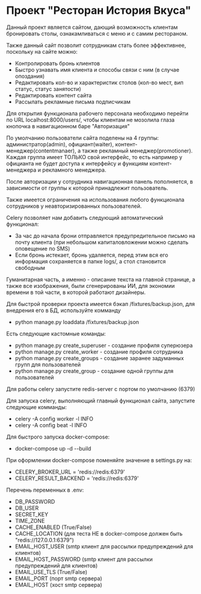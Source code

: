 # Проект "Ресторан История Вкуса"

Данный проект является сайтом, дающий возможность клиентам бронировать столы,
ознакамливаться с меню и с самим рестораном.

Также данный сайт позволит сотрудникам стать более эффективнее, поскольку
на сайте можно:

- Контролировать бронь клиентов
- Быстро узнавать имя клиента и способы связи с ним (в случае опоздания)
- Редактировать кол-во и характеристик столов (кол-во мест, вип статус, статус занятости)
- Редактировать контент сайта
- Рассылать рекламные письма подписчикам

Для открытия функционала рабочего персонала необходимо перейти по URL localhost:8000/users/, чтобы клиентам не мозолила глаза кнопочка в навигационном баре "Авторизация"

По умолчанию пользователи сайта поделены на 4 группы: администратор(admin), официант(waiter), контент-менеджер(contentmanaer),
а также рекламный менеджер(promotioner). Каждая группа имеет ТОЛЬКО свой интерфейс, то есть например у официанта не будет доступа
к интерфейсу и функциям контент-менеджера и рекламного менеджера.

После авторизации у сотрудника навигационная панель пополняется, в зависимости от группы к которой принадлежит пользователь.

Также имеется ограничения на использования любого функционала сотрудников у неавторизированных пользователей.
 
Celery позволяет нам добавить следующий автоматический функционал:

- За час до начала брони отправляется предупредительное письмо на почту клиента (при небольшом капиталовложении можно сделать оповещение по SMS)
- Если бронь истекает, бронь удаляется, перед этим вся его информация сохраняется в папке logs/, а стол становится свободным

Гуманитарная часть, а именно - описание текста на главной странице, а также все изображения, были сгенерированы ИИ, для
экономии времени в той части, в которой работают дизайнеры.

Для быстрой проверки проекта имеется бэкап /fixtures/backup.json, для внедрения его в БД, используйте комманду
- python manage.py loaddata /fixtures/backup.json

Есть следующие кастомные команды:
- python manage.py create_superuser - создание профиля суперюзера
- python manage.py create_worker - создание профиля сотрудника
- python manage.py create_groups - создание заранее задуманных групп для пользователей
- python manage.py create_group - создание одной группы для пользователей

Для работы celery запустите redis-server с портом по умолчанию (6379)

Для запуска celery, выполняющий главный функционал сайта, запустите следующие комманды:

- celery -A config worker -l INFO
- celery -A config beat -l INFO

Для быстрого запуска docker-compose:
- docker-compose up -d --build 

При оформлении docker-compose поменяйте значение в settings.py на:
- CELERY_BROKER_URL = 'redis://redis:6379'
- CELERY_RESULT_BACKEND = 'redis://redis:6379'

Перечень переменных в .env:
- DB_PASSWORD
- DB_USER
- SECRET_KEY
- TIME_ZONE
- CACHE_ENABLED (True/False)
- CACHE_LOCATION (для теста НЕ в docker-compose должен быть "redis://127.0.0.1:6379")
- EMAIL_HOST_USER (smtp клиент для рассылки предупреждений для клиентов)
- EMAIL_HOST_PASSWORD (smtp клиент для рассылки предупреждений для клиентов)
- EMAIL_USE_TLS (True/False)
- EMAIL_PORT (порт smtp сервера)
- EMAIL_HOST (хост smtp сервера)

